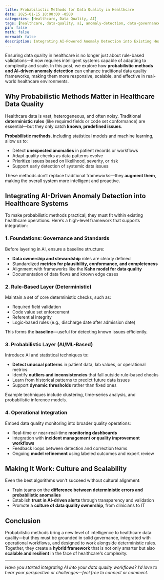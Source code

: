 ```yaml
---
title: Probabilistic Methods for Data Quality in Healthcare  
date: 2025-01-15 10:00:00 -0500  
categories: [Healthcare, Data Quality, AI]  
tags: [healthcare, data-quality, ai, anomaly-detection, data-governance, data-science]  
pin: false  
math: false  
mermaid: false  
description: Integrating AI-Powered Anomaly Detection into Existing Healthcare Data Quality Frameworks  
---
```


Ensuring data quality in healthcare is no longer just about rule-based validations—it now requires intelligent systems capable of adapting to complexity and scale. In this post, we explore how **probabilistic methods and AI-driven anomaly detection** can enhance traditional data quality frameworks, making them more responsive, scalable, and effective in real-world healthcare environments.

## Why Probabilistic Methods Matter in Healthcare Data Quality

Healthcare data is vast, heterogeneous, and often noisy. Traditional **deterministic rules** (like required fields or code set conformance) are essential—but they only catch **known, predefined issues**.

**Probabilistic methods**, including statistical models and machine learning, allow us to:

- Detect **unexpected anomalies** in patient records or workflows
- Adapt quality checks as data patterns evolve
- Prioritize issues based on likelihood, severity, or risk
- Support early detection of systemic data issues

These methods don’t replace traditional frameworks—they **augment them**, making the overall system more intelligent and proactive.

## Integrating AI-Driven Anomaly Detection into Healthcare Systems

To make probabilistic methods practical, they must fit within existing healthcare operations. Here’s a high-level framework that supports integration:

### 1. Foundations: Governance and Standards

Before layering in AI, ensure a baseline structure:

- **Data ownership and stewardship** roles are clearly defined
- Standardized **metrics for plausibility, conformance, and completeness**
- Alignment with frameworks like the **Kahn model for data quality**  
- Documentation of data flows and known edge cases

### 2. Rule-Based Layer (Deterministic)

Maintain a set of core deterministic checks, such as:

- Required field validation
- Code value set enforcement
- Referential integrity
- Logic-based rules (e.g., discharge date after admission date)

This forms the **baseline**—useful for detecting known issues efficiently.

### 3. Probabilistic Layer (AI/ML-Based)

Introduce AI and statistical techniques to:

- **Detect unusual patterns** in patient data, lab values, or operational metrics
- Identify **outliers and inconsistencies** that fall outside rule-based checks
- Learn from historical patterns to predict future data issues
- Support **dynamic thresholds** rather than fixed ones

Example techniques include clustering, time-series analysis, and probabilistic inference models.

### 4. Operational Integration

Embed data quality monitoring into broader quality operations:

- Real-time or near-real-time **monitoring dashboards**
- Integration with **incident management or quality improvement workflows**
- Feedback loops between detection and correction teams
- Ongoing **model refinement** using labeled outcomes and expert review

## Making It Work: Culture and Scalability

Even the best algorithms won't succeed without cultural alignment:

- Train teams on the **difference between deterministic errors and probabilistic anomalies**
- Establish **trust in AI-driven alerts** through transparency and validation
- Promote a **culture of data quality ownership**, from clinicians to IT

## Conclusion

Probabilistic methods bring a new level of intelligence to healthcare data quality—but they must be grounded in solid governance, integrated with operational workflows, and designed to work alongside deterministic rules. Together, they create a **hybrid framework** that is not only smarter but also **scalable and resilient** in the face of healthcare's complexity.

---

*Have you started integrating AI into your data quality workflows? I’d love to hear your perspective or challenges—feel free to connect or comment.*
